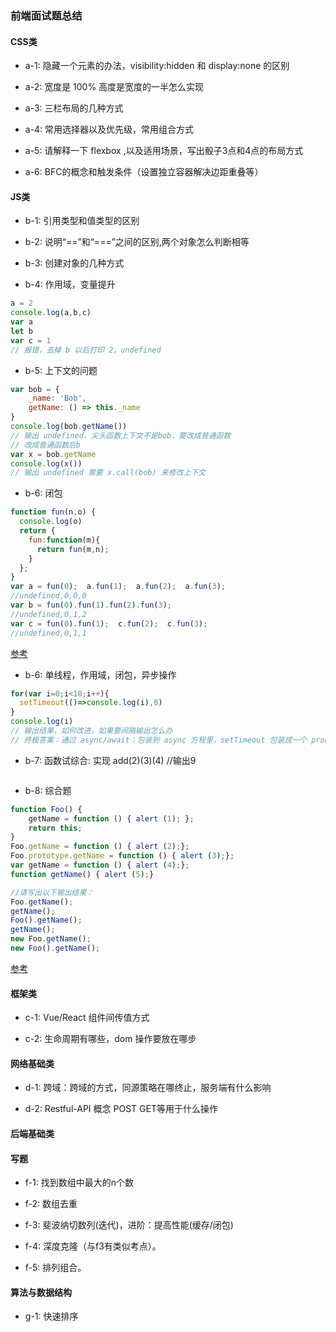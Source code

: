 ### 前端面试题总结
#### CSS类
- a-1: 隐藏一个元素的办法，visibility:hidden 和 display:none 的区别

- a-2: 宽度是 100% 高度是宽度的一半怎么实现

- a-3: 三栏布局的几种方式

- a-4: 常用选择器以及优先级，常用组合方式

- a-5: 请解释一下 flexbox ,以及适用场景，写出骰子3点和4点的布局方式

- a-6: BFC的概念和触发条件（设置独立容器解决边距重叠等）

#### JS类
- b-1: 引用类型和值类型的区别

- b-2: 说明“==”和“===”之间的区别,两个对象怎么判断相等

- b-3: 创建对象的几种方式

- b-4: 作用域，变量提升
```js
a = 2
console.log(a,b,c)
var a
let b
var c = 1
// 报错，去掉 b 以后打印 2，undefined  
```

- b-5: 上下文的问题  
```js
var bob = {
    _name: 'Bob',
    getName: () => this._name
}
console.log(bob.getName()) 
// 输出 undefined，尖头函数上下文不是bob，要改成普通函数
// 改成普通函数后b
var x = bob.getName
console.log(x())
// 输出 undefined 需要 x.call(bob) 来修改上下文
```

- b-6: 闭包
```js
function fun(n,o) {
  console.log(o)
  return {
    fun:function(m){
      return fun(m,n);
    }
  };
}
var a = fun(0);  a.fun(1);  a.fun(2);  a.fun(3);
//undefined,0,0,0
var b = fun(0).fun(1).fun(2).fun(3);
//undefined,0,1,2
var c = fun(0).fun(1);  c.fun(2);  c.fun(3);
//undefined,0,1,1
```
[参考](http://www.cnblogs.com/xxcanghai/p/4991870.html)

- b-6: 单线程，作用域，闭包，异步操作
```js
for(var i=0;i<10;i++){
  setTimeout(()=>console.log(i),0)
}
console.log(i)
// 输出结果，如何改进，如果要间隔输出怎么办
// 终极答案：通过 async/await：包装到 async 方程里，setTimeout 包装成一个 promise 对象，并 await，实现间隔时间打印。
```
- b-7: 函数试综合: 实现 add(2)(3)(4) //输出9
```js
```
- b-8: 综合题
```js
function Foo() {
    getName = function () { alert (1); };
    return this;
}
Foo.getName = function () { alert (2);};
Foo.prototype.getName = function () { alert (3);};
var getName = function () { alert (4);};
function getName() { alert (5);}

//请写出以下输出结果：
Foo.getName();
getName();
Foo().getName();
getName();
new Foo.getName();
new Foo().getName();
```
[参考](https://www.cnblogs.com/xxcanghai/p/5189353.html)
#### 框架类
- c-1: Vue/React 组件间传值方式

- c-2: 生命周期有哪些，dom 操作要放在哪步

#### 网络基础类
- d-1: 跨域：跨域的方式，同源策略在哪终止，服务端有什么影响

- d-2: Restful-API 概念 POST GET等用于什么操作


#### 后端基础类

#### 写题
- f-1: 找到数组中最大的n个数

- f-2: 数组去重

- f-3: 斐波纳切数列(迭代)，进阶：提高性能(缓存/闭包)

- f-4: 深度克隆（与f3有类似考点）。

- f-5: 排列组合。

#### 算法与数据结构
- g-1: 快速排序